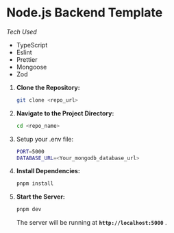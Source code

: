 # Node.js Backend Template

_Tech Used_

- TypeScript
- Eslint
- Prettier
- Mongoose
- Zod

1. **Clone the Repository:**

   ```bash
   git clone <repo_url>
   ```

2. **Navigate to the Project Directory:**

   ```bash
   cd <repo_name>
   ```

3. Setup your .env file:

   ```bash
   PORT=5000
   DATABASE_URL=<Your_mongodb_database_url>
   ```

4. **Install Dependencies:**

   ```bash
   pnpm install
   ```

5. **Start the Server:**

   ```bash
   pnpm dev
   ```

   The server will be running at **`http://localhost:5000`** .
